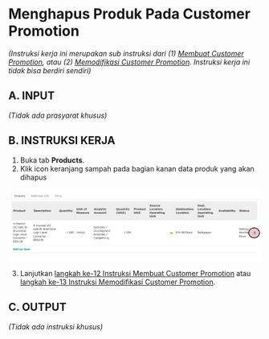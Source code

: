 # Menghapus Produk Pada Customer Promotion

*(Instruksi kerja ini merupakan sub instruksi dari (1) [Membuat Customer Promotion](./membuat.md), atau (2) [Memodifikasi Customer Promotion](./modifikasi.md). Instruksi kerja ini tidak bisa berdiri sendiri)*

## A. INPUT

*(Tidak ada prasyarat khusus)*

## B. INSTRUKSI KERJA

1. Buka tab **Products**.
2. Klik icon keranjang sampah pada bagian kanan data produk yang akan dihapus

![](../../img/customer-promotion/tombol-hapus-produk.png)

3. Lanjutkan [langkah ke-12 Instruksi Membuat Customer Promotion](./membuat.md#l12) atau [langkah ke-13 Instruksi Memodifikasi Customer Promotion](./modifikasi.md#l13).

## C. OUTPUT

*(Tidak ada instruksi khusus)*

